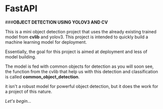# FastAPI
###**OBJECT DETECTION USING YOLOV3 AND CV** </p>
This is a mini object detection project that uses the already existing trained model from
**cvlib** and yolov3.
This project is intended to quickly build a machine learning model for deployment.

Essentially, the goal for this project is aimed at deployment and less of model building. </p>
The model is fed with common objects for detection as you will soon see, the function from the cvlib that help us with
this detection and classification is called **common_object_detection**.

it isn't a robust model for powerful object detection, but it does the work for a project
of this nature.

_Let's begin..._
